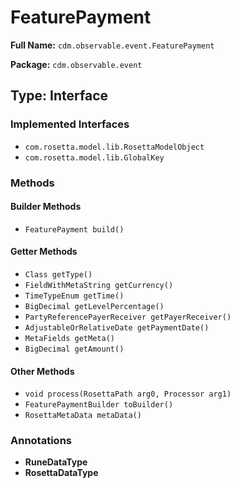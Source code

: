 # FeaturePayment

**Full Name:** `cdm.observable.event.FeaturePayment`

**Package:** `cdm.observable.event`

## Type: Interface

### Implemented Interfaces

- `com.rosetta.model.lib.RosettaModelObject`
- `com.rosetta.model.lib.GlobalKey`

### Methods

#### Builder Methods

- `FeaturePayment build()`

#### Getter Methods

- `Class getType()`
- `FieldWithMetaString getCurrency()`
- `TimeTypeEnum getTime()`
- `BigDecimal getLevelPercentage()`
- `PartyReferencePayerReceiver getPayerReceiver()`
- `AdjustableOrRelativeDate getPaymentDate()`
- `MetaFields getMeta()`
- `BigDecimal getAmount()`

#### Other Methods

- `void process(RosettaPath arg0, Processor arg1)`
- `FeaturePaymentBuilder toBuilder()`
- `RosettaMetaData metaData()`

### Annotations

- **RuneDataType**
- **RosettaDataType**

